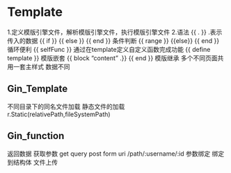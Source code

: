 # Template
1.定义模版引擎文件，解析模版引擎文件，执行模版引擎文件
2.语法 
{{ . }} .表示传入的数据
{{ if }} {{ else }} {{ end }} 条件判断
{{ range }} {{else}} {{ end }} 循环便利
{{ selfFunc }} 通过在template定义自定义函数完成功能
{{ define template }} 模版嵌套
{{ block “content” .}} {{ end }} 模版继承 多个不同页面共用一套主样式 数据不同
## Gin_Template

不同目录下的同名文件加载
静态文件的加载 r.Static(relativePath,fileSystemPath)

## Gin_function

返回数据 
获取参数 get query
        post form
        uri /path/:username/:id
参数绑定 绑定到结构体
文件上传 

